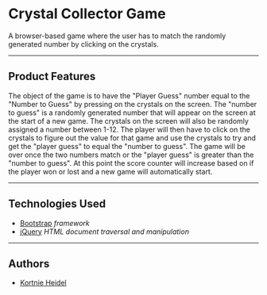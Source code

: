 
# Crystal Collector Game

A browser-based game where the user has to match the randomly generated number by clicking on the crystals.


---


## Product Features

The object of the game is to have the "Player Guess" number equal to the "Number to Guess" by pressing on the crystals on the screen. The "number to guess" is a randomly generated number that will appear on the screen at the start of a new game. The crystals on the screen will also be randomly assigned a number between 1-12. The player will then have to click on the crystals to figure out the value for that game and use the crystals to try and get the "player guess" to equal the "number to guess". The game will be over once the two numbers match or the "player guess" is greater than the "number to guess". At this point the score counter will increase based on if the player won or lost and a new game will automatically start.


---


## Technologies Used

- [Bootstrap](https://getbootstrap.com/) _framework_
- [jQuery](https://api.jquery.com/) _HTML document traversal and manipulation_


---


## Authors

- [Kortnie Heidel](mailto:kortnie.evans@gmail.com)